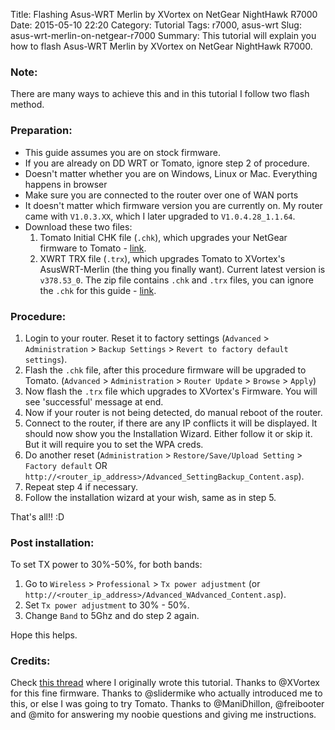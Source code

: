 Title: Flashing Asus-WRT Merlin by XVortex on NetGear NightHawk R7000
Date: 2015-05-10 22:20
Category: Tutorial
Tags: r7000, asus-wrt
Slug: asus-wrt-merlin-on-netgear-r7000
Summary: This tutorial will explain you how to flash Asus-WRT Merlin by XVortex on NetGear NightHawk R7000.

### Note:
There are many ways to achieve this and in this tutorial I follow two flash method. 

### Preparation:

- This guide assumes you are on stock firmware.
- If you are already on DD WRT or Tomato, ignore step 2 of procedure.
- Doesn't matter whether you are on Windows, Linux or Mac. Everything happens in browser
- Make sure you are connected to the router over one of WAN ports
- It doesn't matter which firmware version you are currently on. My router came with `V1.0.3.XX`, which I later upgraded to `V1.0.4.28_1.1.64`.
- Download these two files:
    1. Tomato Initial CHK file (`.chk`), which upgrades your NetGear firmware to Tomato - [link](http://tomato.groov.pl/download/K26ARM/Netgear%20R-series%20initial%20files/tomato-R7000-initial.chk).
    2. XWRT TRX file (`.trx`), which upgrades Tomato to XVortex's AsusWRT-Merlin (the thing you finally want). Current latest version is `v378.53_0`. The zip file contains `.chk` and `.trx` files, you can ignore the `.chk` for this guide - [link](http://mega.co.nz/#!lllgHBpT!oFGLRxwtkXgeijqgvDYRwbKh48gG9yGJLhsQefvJEGI).

### Procedure:

1. Login to your router. Reset it to factory settings (`Advanced` > `Administration` > `Backup Settings` > `Revert to factory default settings`).
2. Flash the `.chk` file, after this procedure firmware will be upgraded to Tomato. (`Advanced` > `Administration` > `Router Update` > `Browse` > `Apply`)
3. Now flash the `.trx` file which upgrades to XVortex's Firmware. You will see 'successful' message at end.
4. Now if your router is not being detected, do manual reboot of the router.
5. Connect to the router, if there are any IP conflicts it will be displayed. It should now show you the Installation Wizard. Either follow it or skip it. But it will require you to set the WPA creds.
6. Do another reset (`Administration` > `Restore/Save/Upload Setting` > `Factory default` OR `http://<router_ip_address>/Advanced_SettingBackup_Content.asp`).
7. Repeat step 4 if necessary.
8. Follow the installation wizard at your wish, same as in step 5.

That's all!! :D

### Post installation:

To set TX power to 30%-50%, for both bands:

1. Go to `Wireless` > `Professional` > `Tx power adjustment` (or `http://<router_ip_address>/Advanced_WAdvanced_Content.asp`).
2. Set `Tx power adjustment` to 30% - 50%.
3. Change `Band` to 5Ghz and do step 2 again.

Hope this helps.

### Credits:

Check [this thread](http://www.linksysinfo.org/index.php?threads/asuswrt-merlin-on-netgear-r7000.71108/page-5#post-261251) where I originally wrote this tutorial. Thanks to @XVortex for this fine firmware. Thanks to @slidermike who actually introduced me to this, or else I was going to try Tomato. Thanks to @ManiDhillon, @freibooter and @mito for answering my noobie questions and giving me instructions.
